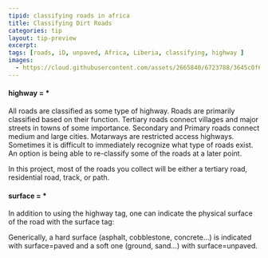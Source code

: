 ```yaml
---
tipid: classifying roads in africa
title: Classifying Dirt Roads
categories: tip
layout: tip-preview
excerpt:
tags: [roads, iD, unpaved, Africa, Liberia, classifying, highway ]
images:
  - https://cloud.githubusercontent.com/assets/2665840/6723788/3645c0f6-cdc3-11e4-9cc5-fac202b4a235.png
---
```


#### highway = *

All roads are classified as some type of highway. Roads are primarily classified based on their function. Tertiary roads connect villages and major streets in towns of some importance. Secondary and Primary roads connect medium and large cities. Motarways are restricted access highways. Sometimes it is difficult to immediately recognize what type of roads exist. An option is being able to re-classify some of the roads at a later point.

In this project, most of the roads you collect will be either a tertiary road, residential road, track, or path. 

#### surface = *

In addition to using the highway tag, one can indicate the physical surface of the road with the surface tag:

Generically, a hard surface (asphalt, cobblestone, concrete...) is indicated with surface=paved and a soft one (ground, sand...) with surface=unpaved.



